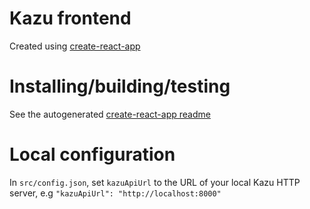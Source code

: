 # Kazu frontend

Created using [create-react-app](https://github.com/facebook/create-react-app)

# Installing/building/testing
See the autogenerated [create-react-app readme](CRA_README.md)


# Local configuration
In `src/config.json`, set `kazuApiUrl` to the URL of your local Kazu HTTP server,
e.g `"kazuApiUrl": "http://localhost:8000"`
